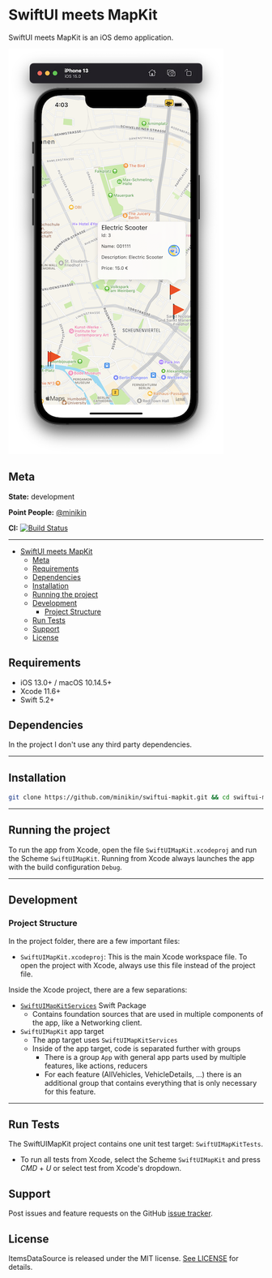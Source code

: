 # SwiftUI meets MapKit

SwiftUI meets MapKit is an iOS demo application.

<a href="https://github.com/minikin/swiftui-mapkit"><img src="https://github.com/minikin/swiftui-mapkit/blob/master/assets/iPhone.png?raw=true" alt="map" border="0"></a>

## Meta

**State:** development

**Point People:** [@minikin](https://github.com/minikin)

**CI:** [![Build Status](https://app.bitrise.io/app/693d5288e6e84421/status.svg?token=LSxCFwkI7mKZNc9SVNhM9w)](https://app.bitrise.io/app/693d5288e6e84421)

---

- [SwiftUI meets MapKit](#swiftui-meets-mapkit)
  - [Meta](#meta)
  - [Requirements](#requirements)
  - [Dependencies](#dependencies)
  - [Installation](#installation)
  - [Running the project](#running-the-project)
  - [Development](#development)
    - [Project Structure](#project-structure)
  - [Run Tests](#run-tests)
  - [Support](#support)
  - [License](#license)

## Requirements

- iOS 13.0+ / macOS 10.14.5+
- Xcode 11.6+
- Swift 5.2+

## Dependencies

In the project I don't use any third party dependencies.

---

## Installation

```sh
git clone https://github.com/minikin/swiftui-mapkit.git && cd swiftui-mapkit
```

---

## Running the project

To run the app from Xcode, open the file `SwiftUIMapKit.xcodeproj` and run the Scheme `SwiftUIMapKit`.
Running from Xcode always launches the app with the build configuration `Debug`.

---

## Development

### Project Structure

In the project folder, there are a few important files:

- `SwiftUIMapKit.xcodeproj`: This is the main Xcode workspace file. To open the project with Xcode, always use this file instead of the project file.

Inside the Xcode project, there are a few separations:

- [`SwiftUIMapKitServices`](https://github.com/minikin/swiftui-mapkit-services) Swift Package
  - Contains foundation sources that are used in multiple components of the app, like a Networking client.
- `SwiftUIMapKit` app target
  - The app target uses `SwiftUIMapKitServices`
  - Inside of the app target, code is separated further with groups
    - There is a group `App` with general app parts used by multiple features, like actions, reducers
    - For each feature (AllVehicles, VehicleDetails, ...) there is an additional group that contains everything that is only necessary for this feature.

---

## Run Tests

The SwiftUIMapKit project contains one unit test target: `SwiftUIMapKitTests`.

- To run all tests from Xcode, select the Scheme `SwiftUIMapKit` and press _CMD_ + _U_ or select test from Xcode's dropdown.

## Support

Post issues and feature requests on the GitHub [issue tracker](https://github.com/minikin/swiftui-mapkit/issues).

## License

ItemsDataSource is released under the MIT license. [See LICENSE](https://github.com/minikin/swiftui-mapkit/blob/master/LICENSE) for details.
